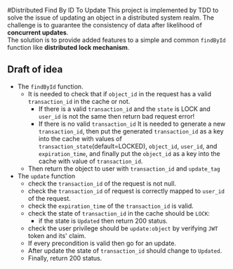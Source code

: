 #Distributed Find By ID To Update
This project is implemented by TDD to solve the issue of updating an object in a distributed system realm. 
The challenge is to guarantee the consistency of data after likelihood of **concurrent updates**.  
The solution is to provide added features to a simple and common ``findById`` function like **distributed lock mechanism**.

## Draft of idea
- The ``findById`` function.
  - It is needed to check that if ``object_id`` in the request has a valid ``transaction_id`` in the cache or not.
    - If there is a valid ``transaction_id`` and the ``state`` is LOCK and ``user_id`` is not the same then return bad request error! 
    - If there is no valid ``transaction_id`` It is needed to generate a new ``transaction_id``, 
     then put the generated ``transaction_id`` as a key into the cache with values of ``transaction_state``(default=LOCKED), ``object_id``, ``user_id``, and ``expiration_time``, 
     and finally put the ``object_id`` as a key into the cache with value of ``transaction_id``.
  - Then return the object to user with ``transaction_id`` and ``update_tag`` 
- The ``update`` function
  - check the ``transaction_id`` of the request is not null.
  - check the ``transaction_id`` of request is correctly mapped to ``user_id`` of the request.
  - check the ``expiration_time`` of the ``transaction_id`` is valid.
  - check the state of ``transaction_id`` in the cache should be ``LOCK``:
      - if the state is ``Updated`` then return 200 status.
  - check the user privilege should be ``update:object`` by verifying ``JWT`` token and its' claim.
  - If every precondition is valid then go for an update.
  - After update the state of ``transaction_id`` should change to ``Updated``.
  - Finally, return 200 status.
      